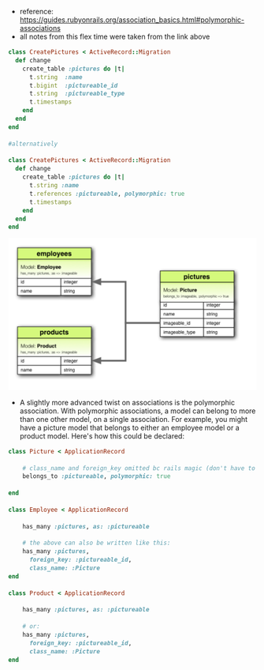 - reference: https://guides.rubyonrails.org/association_basics.html#polymorphic-associations
- all notes from this flex time were taken from the link above

```ruby
class CreatePictures < ActiveRecord::Migration
  def change
    create_table :pictures do |t|
      t.string  :name
      t.bigint  :pictureable_id
      t.string  :pictureable_type
      t.timestamps
    end
  end
end

#alternatively 

class CreatePictures < ActiveRecord::Migration
  def change
    create_table :pictures do |t|
      t.string :name
      t.references :pictureable, polymorphic: true
      t.timestamps
    end
  end
end
```

![polymorphic_associations](../images/polymorphic_association.png)



* A slightly more advanced twist on associations is the polymorphic association. With polymorphic associations, a model can belong to more than one other model, on a single association. For example, you might have a picture model that belongs to either an employee model or a product model. Here's how this could be declared:

```ruby
class Picture < ApplicationRecord

    # class_name and foreign_key omitted bc rails magic (don't have to omit them though)
    belongs_to :pictureable, polymorphic: true

end
 
class Employee < ApplicationRecord

    has_many :pictures, as: :pictureable

    # the above can also be written like this: 
    has_many :pictures,
      foreign_key: :pictureable_id,
      class_name: :Picture
end
 
class Product < ApplicationRecord

    has_many :pictures, as: :pictureable

    # or:
    has_many :pictures,
      foreign_key: :pictureable_id,
      class_name: :Picture
end
```


